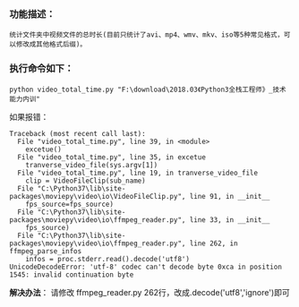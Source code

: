 ### 功能描述：

    统计文件夹中视频文件的总时长(目前只统计了avi、mp4、wmv、mkv、iso等5种常见格式，可以修改成其他格式后缀)。

### 执行命令如下：

```
python video_total_time.py "F:\download\2018.03《Python3全栈工程师》_技术能力内训"
```

如果报错：

```
Traceback (most recent call last):
  File "video_total_time.py", line 39, in <module>
    excetue()
  File "video_total_time.py", line 35, in excetue
    tranverse_video_file(sys.argv[1])
  File "video_total_time.py", line 19, in tranverse_video_file
    clip = VideoFileClip(sub_name)
  File "C:\Python37\lib\site-packages\moviepy\video\io\VideoFileClip.py", line 91, in __init__
    fps_source=fps_source)
  File "C:\Python37\lib\site-packages\moviepy\video\io\ffmpeg_reader.py", line 33, in __init__
    fps_source)
  File "C:\Python37\lib\site-packages\moviepy\video\io\ffmpeg_reader.py", line 262, in ffmpeg_parse_infos
    infos = proc.stderr.read().decode('utf8')
UnicodeDecodeError: 'utf-8' codec can't decode byte 0xca in position 1545: invalid continuation byte
```

**解决办法**：
请修改 ffmpeg_reader.py 262行，改成.decode('utf8','ignore')即可

